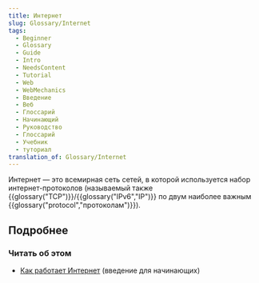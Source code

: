 ```yaml
---
title: Интернет
slug: Glossary/Internet
tags:
  - Beginner
  - Glossary
  - Guide
  - Intro
  - NeedsContent
  - Tutorial
  - Web
  - WebMechanics
  - Введение
  - Веб
  - Глоссарий
  - Начинающий
  - Руководство
  - Глоссарий
  - Учебник
  - туториал
translation_of: Glossary/Internet
---
```


Интернет — это всемирная сеть сетей, в которой используется набор интернет-протоколов (называемый также {{glossary("TCP")}}/{{glossary("IPv6","IP")}} по двум наиболее важным {{glossary("protocol","протоколам")}}).

## Подробнее

### Читать об этом

- [Как работает Интернет](/en-US/Learn/How_the_Internet_works) (введение для начинающих)
